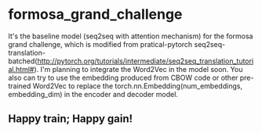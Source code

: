 # formosa_grand_challenge
It's the baseline model (seq2seq with attention mechanism) for the formosa grand challenge, which is modified from pratical-pytorch seq2seq-translation-batched(http://pytorch.org/tutorials/intermediate/seq2seq_translation_tutorial.html#).
I'm planning to integrate the Word2Vec in the model soon. You also can try to use the embedding produced from CBOW code or other pre-trained Word2Vec to replace the torch.nn.Embedding(num_embeddings, embedding_dim) in the encoder and decoder model.

## Happy train; Happy gain!

